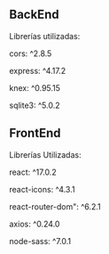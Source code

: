## BackEnd 

Librerías utilizadas:

cors: ^2.8.5

express: ^4.17.2

knex: ^0.95.15

sqlite3: ^5.0.2

## FrontEnd

Librerías Utilizadas:

react: ^17.0.2

react-icons: ^4.3.1

react-router-dom": ^6.2.1

axios: ^0.24.0

node-sass: ^7.0.1